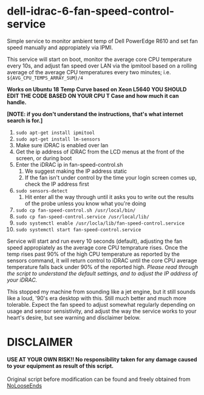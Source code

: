 # dell-idrac-6-fan-speed-control-service
Simple service to monitor ambient temp of Dell PowerEdge R610 and set fan speed manually and appropiately via IPMI.

This service will start on boot, monitor the average core CPU temperature every 10s, and adjust fan speed over LAN via the ipmitool based on a rolling average of the average CPU temperatures every two minutes; i.e. `${AVG_CPU_TEMPS_ARRAY_SUM}/4`

**Works on Ubuntu 18**
**Temp Curve based on Xeon L5640**
**YOU SHOULD EDIT THE CODE BASED ON YOUR CPU T Case and how much it can handle.**

**[NOTE: if you don't understand the instructions, that's what internet search is for.]**
1. `sudo apt-get install ipmitool`
1. `sudo apt-get install lm-sensors`
1. Make sure iDRAC is enabled over lan
1. Get the ip address of iDRAC from the LCD menus at the front of the screen, or during boot
1. Enter the iDRAC ip in fan-speed-control.sh
    1. We suggest making the IP address static
    1. If the fan isn't under control by the time your login screen comes up, check the IP address first
1. `sudo sensors-detect`
    1. Hit enter all the way through until it asks you to write out the results of the probe unless you know what you're doing
1. `sudo cp fan-speed-control.sh /usr/local/bin/`
1. `sudo cp fan-speed-control.service /usr/local/lib/`
1. `sudo systemctl enable /usr/locla/lib/fan-speed-control.service`
1. `sudo systemctl start fan-speed-control.service`

Service will start and run every 10 seconds (default), adjusting the fan speed appropiately as the average core CPU temprature rises.  Once the temp rises past 90% of the high CPU temperature as reported by the sensors command, it will return control to iDRAC until the core CPU average temperature falls back under 90% of the reported high.  _Please read through the script to understand the default settings, and to adjust the IP address of your iDRAC._

This stopped my machine from sounding like a jet engine, but it still sounds like a loud, '90's era desktop with this.  Still much better and much more tolerable. Expect the fan speed to adjust somewhat regularly depending on usage and sensor sensistivity, and adjust the way the service works to your heart's desire, but see warning and disclaimer below.


# DISCLAIMER
#### USE AT YOUR OWN RISK!!  No responsibility taken for any damage caused to your equipment as result of this script.

Original script before modification can be found and freely obtained from [NoLooseEnds](https://github.com/NoLooseEnds/Scripts)

